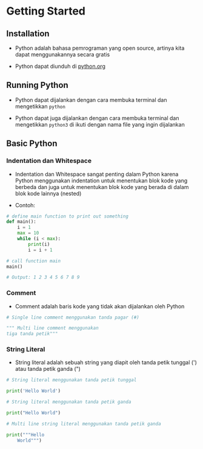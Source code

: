 # Getting Started

## Installation

- Python adalah bahasa pemrograman yang open source, artinya kita dapat menggunakannya secara gratis

- Python dapat diunduh di [python.org](python.org)

## Running Python

- Python dapat dijalankan dengan cara membuka terminal dan mengetikkan `python`

- Python dapat juga dijalankan dengan cara membuka terminal dan mengetikkan `python3` di ikuti dengan nama file yang ingin dijalankan

## Basic Python

### Indentation dan Whitespace

- Indentation dan Whitespace sangat penting dalam Python karena Python menggunakan indentation untuk menentukan blok kode yang berbeda dan juga untuk menentukan blok kode yang berada di dalam blok kode lainnya (nested)

- Contoh:

```python
# define main function to print out something
def main():
    i = 1
    max = 10
    while (i < max):
        print(i)
        i = i + 1

# call function main
main()

# Output: 1 2 3 4 5 6 7 8 9

```

### Comment

- Comment adalah baris kode yang tidak akan dijalankan oleh Python

```python
# Single line comment menggunakan tanda pagar (#)

""" Multi line comment menggunakan
tiga tanda petik"""
```

### String Literal

- String literal adalah sebuah string yang diapit oleh tanda petik tunggal (') atau tanda petik ganda (")

```python
# String literal menggunakan tanda petik tunggal

print('Hello World')

# String literal menggunakan tanda petik ganda

print("Hello World")

# Multi line string literal menggunakan tanda petik ganda

print("""Hello
    World""")
```
